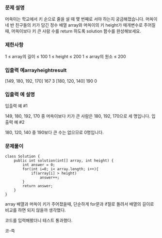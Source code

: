 ### 문제 설명

머쓱이는 학교에서 키 순으로 줄을 설 때 몇 번째로 서야 하는지 궁금해졌습니다. 머쓱이네 반 친구들의 키가 담긴 정수 배열 array와 머쓱이의 키 height가 매개변수로 주어질 때, 머쓱이보다 키 큰 사람 수를 return 하도록 solution 함수를 완성해보세요.

### 제한사항
1 ≤ array의 길이 ≤ 100
1 ≤ height ≤ 200
1 ≤ array의 원소 ≤ 200
### 입출력 예arrayheightresult
[149, 180, 192, 170]	167	3
[180, 120, 140]	190	0
### 입출력 예 설명
입출력 예 #1

149, 180, 192, 170 중 머쓱이보다 키가 큰 사람은 180, 192, 170으로 세 명입니다.
입출력 예 #2

180, 120, 140 중 190보다 큰 수는 없으므로 0명입니다.
### 문제풀이
```
class Solution {
    public int solution(int[] array, int height) {
        int answer = 0;
        for(int i=0; i< array.length; i++){
            if(array[i] > height)
                answer++;
        }
        return answer;
    }
}
```
array 배열과 머쓱이 키가 주어졌을때, 단순하게 for문과 if절로 돌려서 배열의 길이로 비교를 하면 되지 않을까 생각했다.

코드를 입력해봤더니 테스트 통과했다.

코-쓱
